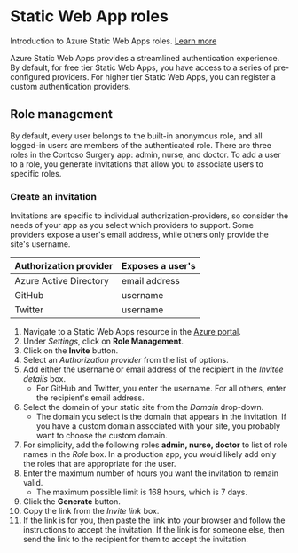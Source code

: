 # Static Web App roles

Introduction to Azure Static Web Apps roles. [Learn more](https://docs.microsoft.com/azure/static-web-apps/authentication-authorization)

Azure Static Web Apps provides a streamlined authentication experience. By default, for free tier Static Web Apps, you have access to a series of pre-configured providers. For higher tier Static Web Apps, you can register a custom authentication providers.

## Role management

By default, every user belongs to the built-in anonymous role, and all logged-in users are members of the authenticated role. There are three roles in the Contoso Surgery app: admin, nurse, and doctor. To add a user to a role, you generate invitations that allow you to associate users to specific roles.

### Create an invitation

Invitations are specific to individual authorization-providers, so consider the needs of your app as you select which providers to support. Some providers expose a user's email address, while others only provide the site's username.

| Authorization provider | Exposes a user's |
| ---------------------- | ---------------- |
| Azure Active Directory | email address    |
| GitHub                 | username         |
| Twitter                | username         |

1. Navigate to a Static Web Apps resource in the [Azure portal](https://portal.azure.com).
1. Under _Settings_, click on **Role Management**.
1. Click on the **Invite** button.
1. Select an _Authorization provider_ from the list of options.
1. Add either the username or email address of the recipient in the _Invitee details_ box.
   - For GitHub and Twitter, you enter the username. For all others, enter the recipient's email address.
1. Select the domain of your static site from the _Domain_ drop-down.
   - The domain you select is the domain that appears in the invitation. If you have a custom domain associated with your site, you probably want to choose the custom domain.
1. For simplicity, add the following roles **admin, nurse, doctor** to list of role names in the _Role_ box. In a production app, you would likely add only the roles that are appropriate for the user.
1. Enter the maximum number of hours you want the invitation to remain valid.
   - The maximum possible limit is 168 hours, which is 7 days.
1. Click the **Generate** button.
1. Copy the link from the _Invite link_ box.
1. If the link is for you, then paste the link into your browser and follow the instructions to accept the invitation. If the link is for someone else, then send the link to the recipient for them to accept the invitation.
